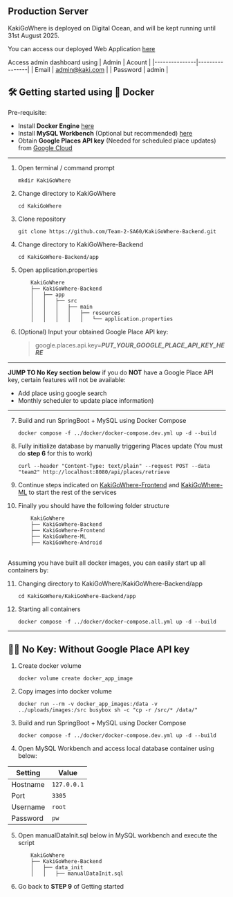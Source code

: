 ## Production Server

KakiGoWhere is deployed on Digital Ocean, and will be kept running until 31st August 2025.

You can access our deployed Web Application [here](http://206.189.43.202/admin/login)

Access admin dashboard using
| Admin         |  Acount        |
|---------------|----------------|
| Email         | admin@kaki.com |
| Password      | admin          |

## 🛠️ Getting started using 🐳 Docker

Pre-requisite:
- Install **Docker Engine** [here](https://docs.docker.com/engine/install/)
- Install **MySQL Workbench**  (Optional but recommended) [here](https://dev.mysql.com/downloads/workbench/)
- Obtain **Google Places API key** (Needed for scheduled place updates) from [Google Cloud](https://developers.google.com/maps/documentation/places/web-service/overview)

---

1. Open terminal / command prompt

    ```
    mkdir KakiGoWhere
    ```

2. Change directory to KakiGoWhere

    ```
    cd KakiGoWhere
    ```

3. Clone repository

    ```
    git clone https://github.com/Team-2-SA60/KakiGoWhere-Backend.git
    ```

4. Change directory to KakiGoWhere-Backend

    ```
    cd KakiGoWhere-Backend/app
    ```

5. Open application.properties

    ```
        KakiGoWhere
        ├── KakiGoWhere-Backend
        │   ├── app
        │   │   ├── src
        │   │   │   ├── main
        │   │   │   │   ├── resources
        │   │   │   │   │   └── application.properties
    ```

6. (Optional) Input your obtained Google Place API key:

   > google.places.api.key=***PUT_YOUR_GOOGLE_PLACE_API_KEY_HERE***

---
**JUMP TO No Key section below** if you do **NOT** have a Google Place API key, certain features will not be available:
   - Add place using google search
   - Monthly scheduler to update place information)
---

7. Build and run SpringBoot + MySQL using Docker Compose

    ```
    docker compose -f ../docker/docker-compose.dev.yml up -d --build
    ```

8. Fully initialize database by manually triggering Places update (You must do **step 6** for this to work)

    ```
    curl --header "Content-Type: text/plain" --request POST --data "team2" http://localhost:8080/api/places/retrieve
    ```

9. Continue steps indicated on [KakiGoWhere-Frontend](https://github.com/Team-2-SA60/KakiGoWhere-Frontend) and [KakiGoWhere-ML](https://github.com/Team-2-SA60/KakiGoWhere-ML) to start the rest of the services


10. Finally you should have the following folder structure

    ```
        KakiGoWhere
        ├── KakiGoWhere-Backend
        ├── KakiGoWhere-Frontend
        ├── KakiGoWhere-ML
        ├── KakiGoWhere-Android
    ```
\
Assuming you have built all docker images, you can easily start up all containers by:

11. Changing directory to KakiGoWhere/KakiGoWhere-Backend/app

    ```
    cd KakiGoWhere/KakiGoWhere-Backend/app
    ```

12. Starting all containers

    ```
    docker compose -f ../docker/docker-compose.all.yml up -d --build
    ```

---

## 🔑❎ No Key: Without Google Place API key
1. Create docker volume

    ```
    docker volume create docker_app_image
    ```

2. Copy images into docker volume

    ```
    docker run --rm -v docker_app_images:/data -v ../uploads/images:/src busybox sh -c "cp -r /src/* /data/"
    ```

3. Build and run SpringBoot + MySQL using Docker Compose

    ```
    docker compose -f ../docker/docker-compose.dev.yml up -d --build
    ```

4. Open MySQL Workbench and access local database container using below:

| Setting   | Value       |
|-----------|-------------|
| Hostname  | `127.0.0.1` |
| Port      | `3305`      |
| Username  | `root`      |
| Password  | `pw`        |

5. Open manualDataInit.sql below in MySQL workbench and execute the script

    ```
        KakiGoWhere
        ├── KakiGoWhere-Backend
        │   ├── data_init
        │   │   ├── manualDataInit.sql
    ```

6. Go back to **STEP 9** of Getting started
